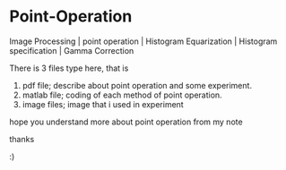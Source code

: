 # Point-Operation
Image Processing | point operation | Histogram Equarization | Histogram specification | Gamma Correction

There is 3 files type here, that is
1. pdf file; describe about point operation and some experiment.
2. matlab file; coding of each method of point operation.
3. image files; image that i used in experiment

hope you understand more about point operation from my note

thanks

:)
